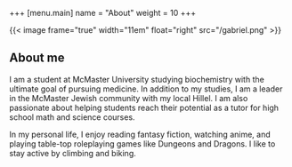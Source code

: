 +++
[menu.main]
  name = "About"
  weight = 10
+++

{{< image frame="true" width="11em" float="right" src="/gabriel.png" >}}

## About me

I am a student at McMaster University studying biochemistry with the ultimate goal of pursuing medicine.
In addition to my studies, I am a leader in the McMaster Jewish community with my local Hillel.
I am also passionate about helping students reach their potential as a tutor for high school math and science courses.

In my personal life, I enjoy reading fantasy fiction, watching anime, and playing table-top roleplaying games like Dungeons and Dragons.
I like to stay active by climbing and biking.
